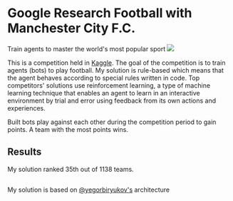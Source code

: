 # Google Research Football with Manchester City F.C.
Train agents to master the world's most popular sport
![](https://1.bp.blogspot.com/-tSPIa1HlNrg/XPqRavoz7lI/AAAAAAAAEMU/oGB2mmwSl_4TFVKN1NNCQD-qlDNZQr2VQCLcBGAs/s640/Screenshot%2B2019-06-05%2Bat%2B1.38.14%2BPM.png)

This is a competition held in [Kaggle](https://www.kaggle.com/c/google-football/overview/description). The goal of the competition is to train agents (bots) to play football. My solution is rule-based which means that the agent behaves according to special rules written in code. Top competitors' solutions use reinforcement learning, a type of machine learning technique that enables an agent to learn in an interactive environment by trial and error using feedback from its own actions and experiences.

Built bots play against each other during the competition period to gain points. A team with the most points wins.

## Results
My solution ranked 35th out of 1138 teams.

##
My solution is based on [@yegorbiryukov's](https://www.kaggle.com/yegorbiryukov) architecture
